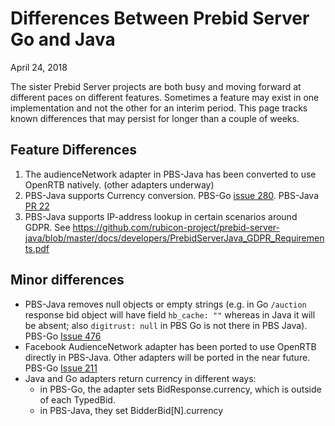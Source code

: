 # Differences Between Prebid Server Go and Java

April 24, 2018

The sister Prebid Server projects are both busy and moving forward at different paces on different features. Sometimes a feature may exist in one implementation
and not the other for an interim period. This page tracks known differences that may persist for longer than a couple of weeks.

## Feature Differences

1) The audienceNetwork adapter in PBS-Java has been converted to use OpenRTB natively. (other adapters underway)
1) PBS-Java supports Currency conversion. PBS-Go [issue 280](https://github.com/prebid/prebid-server/issues/280). PBS-Java [PR 22](https://github.com/rubicon-project/prebid-server-java/pull/22)
1) PBS-Java supports IP-address lookup in certain scenarios around GDPR. See https://github.com/rubicon-project/prebid-server-java/blob/master/docs/developers/PrebidServerJava_GDPR_Requirements.pdf

## Minor differences

- PBS-Java removes null objects or empty strings (e.g. in Go `/auction` response bid object will have field `hb_cache: ""` whereas in Java it will be absent; also `digitrust: null` in PBS Go is not there in PBS Java). PBS-Go [Issue 476](https://github.com/prebid/prebid-server/issues/476)
- Facebook AudienceNetwork adapter has been ported to use OpenRTB directly in PBS-Java. Other adapters will be ported in the near future. PBS-Go [Issue 211](https://github.com/prebid/prebid-server/issues/211)
- Java and Go adapters return currency in different ways:
  - in PBS-Go, the adapter sets BidResponse.currency, which is outside of each TypedBid.
  - in PBS-Java, they set BidderBid[N].currency
